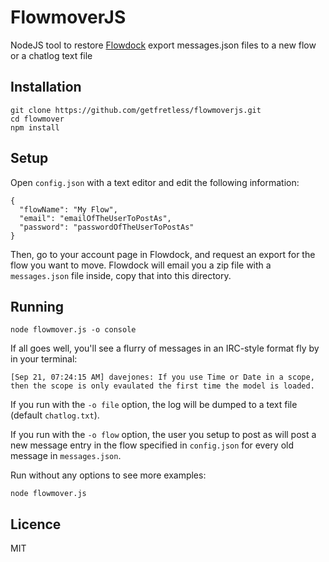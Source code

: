 # FlowmoverJS

NodeJS tool to restore [Flowdock](http://flowdock.com) export messages.json files to a new flow or a chatlog text file

## Installation

    git clone https://github.com/getfretless/flowmoverjs.git
    cd flowmover
    npm install

## Setup

Open `config.json` with a text editor and edit the following information:

    {
      "flowName": "My Flow",
      "email": "emailOfTheUserToPostAs",
      "password": "passwordOfTheUserToPostAs"
    }

Then, go to your account page in Flowdock, and request an export for the flow you want to move.
Flowdock will email you a zip file with a `messages.json` file inside, copy that into this directory.

## Running

    node flowmover.js -o console

If all goes well, you'll see a flurry of messages in an IRC-style format fly by in your terminal:

    [Sep 21, 07:24:15 AM] davejones: If you use Time or Date in a scope, then the scope is only evaulated the first time the model is loaded.

If you run with the `-o file` option, the log will be dumped to a text file (default `chatlog.txt`).

If you run with the `-o flow` option, the user you setup to post as will post a new message entry in the flow specified in `config.json` for every old message in `messages.json`.

Run without any options to see more examples:

    node flowmover.js

## Licence

MIT